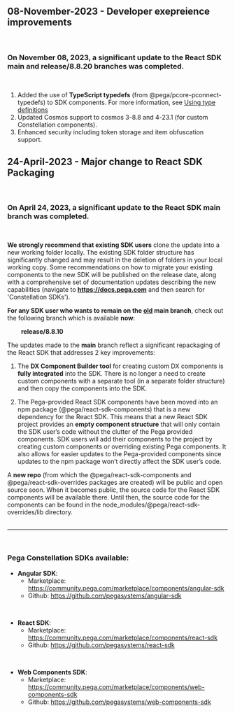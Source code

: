 ## 08-November-2023 - Developer exepreience improvements
<br />
<h3>On <strong>November 08, 2023</strong>, a <strong>significant update</strong> to the React SDK <strong>main and release/8.8.20</strong> branches was completed.</h3>
<br />

1. Added the use of **TypeScript typedefs** (from @pega/pcore-pconnect-typedefs) to SDK components.
For more information, see [Using type definitions](https://docs.pega.com/bundle/constellation-sdk/page/constellation-sdks/sdks/type-definitions-constellation-sdks.html)
2. Updated Cosmos support to cosmos 3-8.8 and 4-23.1 (for custom Constellation components).
3. Enhanced security including token storage and item obfuscation support.


## 24-April-2023 - Major change to React SDK Packaging
<br />
<h3>On <strong>April 24, 2023</strong>, a <strong>significant update</strong> to the React SDK <strong>main</strong> branch was completed.</h3>
<br />

**We strongly recommend that existing SDK users** clone the update into a new working folder locally. The existing SDK folder structure has significantly changed and may result in the deletion of folders in your local working copy.   Some recommendations on how to migrate your existing components to the new SDK will be published on the release date, along with a comprehensive set of documentation updates describing the new capabilities (navigate to **https://docs.pega.com** and then search for 'Constellation SDKs').

**For any SDK user who wants to remain on the <u>old</u> main branch**, check out the following branch which is available <strong>now</strong>:

&nbsp;&nbsp;&nbsp;&nbsp;&nbsp;&nbsp;&nbsp;&nbsp;**release/8.8.10**

The updates made to the <strong>main</strong> branch reflect a significant repackaging of the React SDK that addresses 2 key improvements:

1.	The **DX Component Builder tool** for creating custom DX components is **fully integrated** into the SDK. There is no longer a need to create custom components with a separate tool (in a separate folder structure) and then copy the components into the SDK.

2.	The Pega-provided React SDK components have been moved into an npm package (@pega/react-sdk-components) that is a new dependency for the React SDK. This means that a new React SDK project provides an **empty component structure** that will only contain the SDK user’s code without the clutter of the Pega provided components. SDK users will add their components to the project by creating custom components or overriding existing Pega components. It also allows for easier updates to the Pega-provided components since updates to the npm package won’t directly affect the SDK user’s code.

A <strong>new repo</strong> (from which the @pega/react-sdk-components and @pega/react-sdk-overrides packages are created) will be public and open source soon. When it becomes public, the source code for the React SDK components will be available there. Until then, the source code for the components
can be found in the node_modules/@pega/react-sdk-overrides/lib directory.
<br /><br />
<hr />

<br />

### Pega Constellation SDKs available:
* **Angular SDK**:
  * Marketplace: https://community.pega.com/marketplace/components/angular-sdk
  * Github: https://github.com/pegasystems/angular-sdk

<br />

* **React SDK**:
  * Marketplace: https://community.pega.com/marketplace/components/react-sdk
  * Github: https://github.com/pegasystems/react-sdk

<br />

* **Web Components SDK**:
  * Marketplace: https://community.pega.com/marketplace/components/web-components-sdk
  * Github: https://github.com/pegasystems/web-components-sdk
